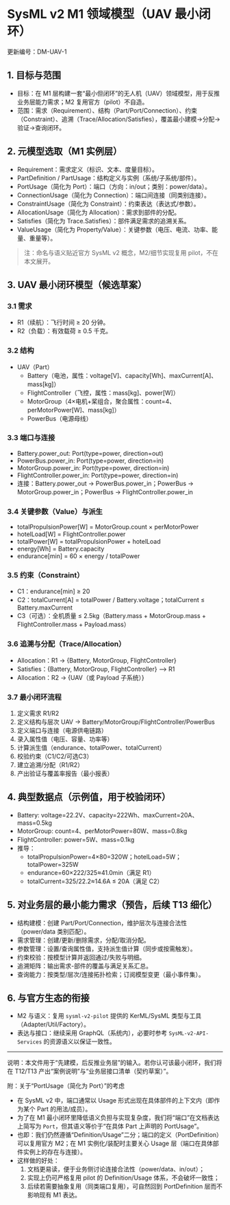 # SysML v2 M1 领域模型（UAV 最小闭环）

更新编号：DM-UAV-1

## 1. 目标与范围
- 目标：在 M1 层构建一套“最小但闭环”的无人机（UAV）领域模型，用于反推业务层能力需求；M2 复用官方（pilot）不自造。
- 范围：需求（Requirement）、结构（Part/Port/Connection）、约束（Constraint）、追溯（Trace/Allocation/Satisfies），覆盖最小建模→分配→验证→查询闭环。

## 2. 元模型选取（M1 实例层）
- Requirement：需求定义（标识、文本、度量目标）。
- PartDefinition / PartUsage：结构定义与实例（系统/子系统/部件）。
- PortUsage（简化为 Port）：端口（方向：in/out；类别：power/data）。
- ConnectionUsage（简化为 Connection）：端口间连接（同类别连接）。
- ConstraintUsage（简化为 Constraint）：约束表达（表达式/参数）。
- AllocationUsage（简化为 Allocation）：需求到部件的分配。
- Satisfies（简化为 Trace.Satisfies）：部件满足需求的追溯关系。
- ValueUsage（简化为 Property/Value）：关键参数（电压、电流、功率、能量、重量等）。

> 注：命名与语义贴近官方 SysML v2 概念，M2/细节实现复用 pilot，不在本文展开。

## 3. UAV 最小闭环模型（候选草案）
### 3.1 需求
- R1（续航）：飞行时间 ≥ 20 分钟。
- R2（负载）：有效载荷 ≥ 0.5 千克。

### 3.2 结构
- UAV（Part）
  - Battery（电池，属性：voltage[V]、capacity[Wh]、maxCurrent[A]、mass[kg]）
  - FlightController（飞控，属性：mass[kg]、power[W]）
  - MotorGroup（4×电机+桨组合，聚合属性：count=4、perMotorPower[W]、mass[kg]）
  - PowerBus（电源母线）

### 3.3 端口与连接
- Battery.power_out: Port(type=power, direction=out)
- PowerBus.power_in: Port(type=power, direction=in)
- MotorGroup.power_in: Port(type=power, direction=in)
- FlightController.power_in: Port(type=power, direction=in)
- 连接：Battery.power_out → PowerBus.power_in；PowerBus → MotorGroup.power_in；PowerBus → FlightController.power_in

### 3.4 关键参数（Value）与派生
- totalPropulsionPower[W] = MotorGroup.count × perMotorPower
- hotelLoad[W] = FlightController.power
- totalPower[W] = totalPropulsionPower + hotelLoad
- energy[Wh] = Battery.capacity
- endurance[min] = 60 × energy / totalPower

### 3.5 约束（Constraint）
- C1：endurance[min] ≥ 20
- C2：totalCurrent[A] = totalPower / Battery.voltage；totalCurrent ≤ Battery.maxCurrent
- C3（可选）：全机质量 ≤ 2.5kg（Battery.mass + MotorGroup.mass + FlightController.mass + Payload.mass）

### 3.6 追溯与分配（Trace/Allocation）
- Allocation：R1 → {Battery, MotorGroup, FlightController}
- Satisfies：{Battery, MotorGroup, FlightController} ⟶ R1
- Allocation：R2 → {UAV（或 Payload 子系统）}

### 3.7 最小闭环流程
1) 定义需求 R1/R2
2) 定义结构与层次 UAV → Battery/MotorGroup/FlightController/PowerBus
3) 定义端口与连接（电源供电链路）
4) 录入属性值（电压、容量、功率等）
5) 计算派生值（endurance、totalPower、totalCurrent）
6) 校验约束（C1/C2/可选C3）
7) 建立追溯/分配（R1/R2）
8) 产出验证与覆盖率报告（最小报表）

## 4. 典型数据点（示例值，用于校验闭环）
- Battery: voltage=22.2V、capacity=222Wh、maxCurrent=20A、mass=0.5kg
- MotorGroup: count=4、perMotorPower=80W、mass=0.8kg
- FlightController: power=5W、mass=0.1kg
- 推导：
  - totalPropulsionPower=4×80=320W；hotelLoad=5W；totalPower=325W
  - endurance=60×222/325≈41.0min（满足 R1）
  - totalCurrent=325/22.2≈14.6A ≤ 20A（满足 C2）

## 5. 对业务层的最小能力需求（预告，后续 T13 细化）
- 结构建模：创建 Part/Port/Connection，维护层次与连接合法性（power/data 类别匹配）。
- 需求管理：创建/更新/删除需求，分配/取消分配。
- 参数管理：设置/查询属性值，支持派生值计算（同步或按需触发）。
- 约束校验：按模型计算并返回通过/失败与明细。
- 追溯矩阵：输出需求-部件的覆盖与满足关系汇总。
- 查询能力：按类型/层次/连接拓扑检索；订阅模型变更（最小事件集）。

## 6. 与官方生态的衔接
- M2 与语义：复用 `sysml-v2-pilot` 提供的 KerML/SysML 类型与工具（Adapter/Util/Factory）。
- 表达与接口：继续采用 GraphQL（系统内），必要时参考 `SysML-v2-API-Services` 的资源语义以保证一致性。

---
说明：本文件用于“先建模，后反推业务层”的输入。若你认可该最小闭环，我们将在 T12/T13 产出“案例说明”与“业务层接口清单（契约草案）”。

附：关于“PortUsage（简化为 Port）”的考虑
- 在 SysML v2 中，端口通常以 Usage 形式出现在具体部件的上下文内（即作为某个 Part 的用法/成员）。
- 为了在 M1 最小闭环里降低语义负担与实现复杂度，我们将“端口”在文档表达上简写为 `Port`，但其语义等价于“在具体 Part 上声明的 PortUsage”。
- 也即：我们仍然遵循“Definition/Usage”二分；端口的定义（PortDefinition）可以复用官方 M2；在 M1 实例化/装配时主要关心 Usage 层（端口在具体部件实例上的存在与连接）。
- 这样做的好处：
  1) 文档更易读，便于业务侧讨论连接合法性（power/data、in/out）；
  2) 实现上仍可严格复用 pilot 的 Definition/Usage 体系，不会破坏一致性；
  3) 后续若需要抽象复用（同类端口复用），可自然回到 PortDefinition 层而不影响现有 M1 表达。
